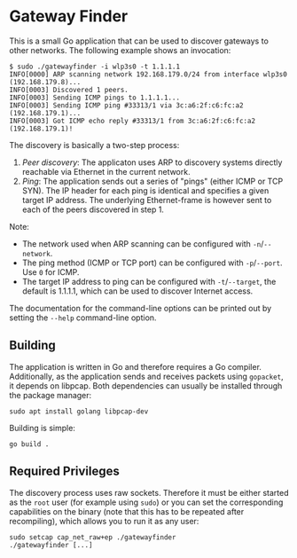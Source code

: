 # Gateway Finder

This is a small Go application that can be used to discover gateways to other
networks. The following example shows an invocation:

```shell-session
$ sudo ./gatewayfinder -i wlp3s0 -t 1.1.1.1
INFO[0000] ARP scanning network 192.168.179.0/24 from interface wlp3s0 (192.168.179.8)... 
INFO[0003] Discovered 1 peers.                          
INFO[0003] Sending ICMP pings to 1.1.1.1...             
INFO[0003] Sending ICMP ping #33313/1 via 3c:a6:2f:c6:fc:a2 (192.168.179.1)... 
INFO[0003] Got ICMP echo reply #33313/1 from 3c:a6:2f:c6:fc:a2 (192.168.179.1)!
``` 

The discovery is basically a two-step process:
1. *Peer discovery*: The applicaton uses ARP to discovery systems directly
   reachable via Ethernet in the current network.
2. *Ping*: The application sends out a series of "pings" (either ICMP or TCP
   SYN). The IP header for each ping is identical and specifies a given target
   IP address. The underlying Ethernet-frame is however sent to each of the
   peers discovered in step 1.

Note:
 * The network used when ARP scanning can be configured with `-n`/`--network`.
 * The ping method (ICMP or TCP port) can be configured with `-p`/`--port`. Use `0` for ICMP.
 * The target IP address to ping can be configured with `-t`/`--target`, the
   default is 1.1.1.1, which can be used to discover Internet access.

The documentation for the command-line options can be printed out by setting the
`--help` command-line option.

## Building

The application is written in Go and therefore requires a Go compiler.
Additionally, as the application sends and receives packets using `gopacket`, it
depends on libpcap. Both dependencies can usually be installed through the
package manager:

```
sudo apt install golang libpcap-dev
``` 

Building is simple:
```
go build .
```

## Required Privileges

The discovery process uses raw sockets. Therefore it must be either started as
the `root` user (for example using `sudo`) or you can set the corresponding
capabilities on the binary (note that this has to be repeated after
recompiling), which allows you to run it as any user:

```
sudo setcap cap_net_raw+ep ./gatewayfinder
./gatewayfinder [...]
```